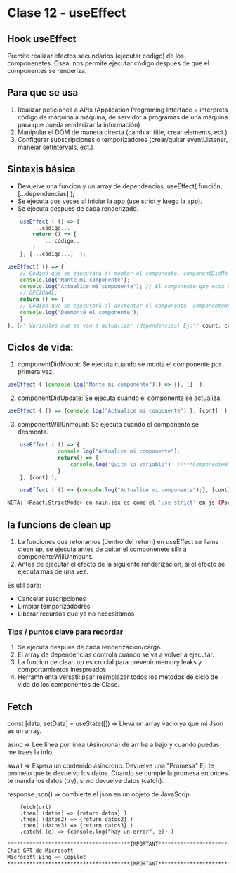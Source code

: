 # Clase 12 - useEffect

## Hook useEffect
Premite realizar efectos secundarios (ejecutar codigo) de los componenetes. Osea, nos permite ejecutar código despues de que el componentes se renderiza.


## Para que se usa
1. Realizar peticiones a APIs (Application Programing Interface = interpreta código de máquina a máquina, de servidor a programas de una máquina para que pueda renderizar la información)
2. Manipular el DOM de manera directa (cambiar title, crear elements, ect.)
3. Configurar subscripciones o temporizadores (crear/quitar eventListener, manejar setIntervals, ect.)


## Sintaxis básica
- Devuelve una funcion y un array de dependencias.
    useEffect( función, [...dependencias] );
- Se ejecuta dos veces al iniciar la app (use strict y luego la app).
- Se ejecuta despues de cada renderizado.

```js	
    useEffect ( () => {
        ...código...
        return () => {
            ...código...
        }
    }, [...código...]  );
```

```js
useEffect( () => {
    // Código que se ejecutará al montar el componente. componentDidMount (Listeners, intervalos...)
    console.log("Monte mi componente");
    console.log("Actualice mi componente"); // El componente que esta en el array de abajo.
    // OPCIONAL:
    return () => {
    // Código que se ejecutará al desmontar el componente. componenteWillUnmount (Eliminar listeners, quitar intervalos...)
    console.log("Desmonté el componente");
    }
}, [/* Variables que se van a actualizar (dependencias) Ej:*/ count, count2, status])
```


## Ciclos de vida:
1. componentDidMount: Se ejecuta cuando se monta el componente por primera vez.
```js   
useEffect ( (console.log("Monte mi componente");) => {}, []  ); 
```

2. componentDidUpdate: Se ejecuta cuando el componente se actualiza.
```js   
useEffect ( () => {console.log("Actualice mi componente");}, [cont]  );
```

3. componentWillUnmount: Se ejecuta cuando el componente se desmonta.
```js   
    useEffect ( () => {
                console.log("Actualice mi componente");
                return() => {
                    console.log("Quite la variable")  //***ComponenteWillDismount***
                }
    }, [cont] ); 
```

```js
    useEffect ( () => {console.log("Actualice mi componente");}, [cont]  );
```

```bash
NOTA: <React.StrictMode> en main.jsx es como el 'use strict' en js (Por eso useEffect se carga dos veces, una vez para asegurarse de que no haya errores (use Strict) y luego para que la aplicacion empiece a funcionar). 
``` 


## la funcions de clean up 

1. La funciones que retonamos (dentro del return) en useEffect se llama clean up, se ejecuta antes de quitar el componenete silir a componenteWillUnmount.
2. Antes de ejecutar el efecto de la siguiente renderizacion, si el efecto se ejecuta mas de una vez. 

Es util para: 
- Cancelar suscripciones
- Limpiar temporizadodres
- Liberar recursos que ya no necesitamos


### Tips / puntos clave para recordar
1. Se ejecuta despues de cada renderizacion/carga.
2. El array de dependencias controla cuando se va a volver a ejecutar.
3. La funcion de clean up es crucial para prevenir memory leaks y comportamientos inespreados
4. Herramnienta versatil paar reemplazar todos los metodos de ciclo de vida de los componentes de Clase.


## Fetch
const [data, setData] = useState([]) => Lleva un array vacio ya que mi Json es un array. 

asinc => Lee linea por linea (Asincrona) de arriba a bajo y cuando puedas me traes la info. 

await => Espera un contenido asincrono. Devuelve una "Promesa" Ej: te prometo que te devuelvo los datos. Cuando se cumple la promesa entonces te manda los datos (try), si no devuelve datos (catch).

response.json() => combierte el json en un objeto de JavaScrip.


        fetch(url)
        .then( (datos) => {return datos} )
        .then( (datos2) => {return datos2} )
        .then( (datos3) => {return datos3} )
        .catch( (e) => {console.log("hay un error", e)} )

```bash
***************************************IMPORTANT*********************************
Chat GPT de Microsoft
Microsoft Bing => Copilot 
***************************************IMPORTANT*********************************
```